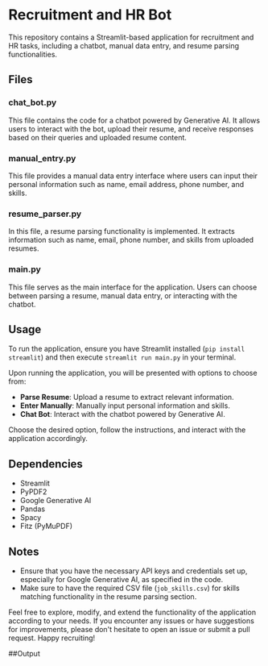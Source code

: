 # Recruitment and HR Bot

This repository contains a Streamlit-based application for recruitment and HR tasks, including a chatbot, manual data entry, and resume parsing functionalities.

## Files

### chat_bot.py

This file contains the code for a chatbot powered by Generative AI. It allows users to interact with the bot, upload their resume, and receive responses based on their queries and uploaded resume content.

### manual_entry.py

This file provides a manual data entry interface where users can input their personal information such as name, email address, phone number, and skills.

### resume_parser.py

In this file, a resume parsing functionality is implemented. It extracts information such as name, email, phone number, and skills from uploaded resumes.

### main.py

This file serves as the main interface for the application. Users can choose between parsing a resume, manual data entry, or interacting with the chatbot.

## Usage

To run the application, ensure you have Streamlit installed (`pip install streamlit`) and then execute `streamlit run main.py` in your terminal.

Upon running the application, you will be presented with options to choose from:

- **Parse Resume**: Upload a resume to extract relevant information.
- **Enter Manually**: Manually input personal information and skills.
- **Chat Bot**: Interact with the chatbot powered by Generative AI.

Choose the desired option, follow the instructions, and interact with the application accordingly.

## Dependencies

- Streamlit
- PyPDF2
- Google Generative AI
- Pandas
- Spacy
- Fitz (PyMuPDF)

## Notes

- Ensure that you have the necessary API keys and credentials set up, especially for Google Generative AI, as specified in the code.
- Make sure to have the required CSV file (`job_skills.csv`) for skills matching functionality in the resume parsing section.

Feel free to explore, modify, and extend the functionality of the application according to your needs. If you encounter any issues or have suggestions for improvements, please don't hesitate to open an issue or submit a pull request. Happy recruiting!

##Output

